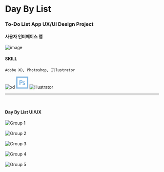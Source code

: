 Day By List
=============
### To-Do List App UX/UI Design Project

#### 사용자 인터페이스 맵
![image](https://user-images.githubusercontent.com/44343908/223713388-a4c3dd0a-7164-45af-9d77-2b26979e4ce0.png)


#### SKILL
` Adobe XD, Photoshop, Illustrator `

<p align="left">
<img src="https://cdn.worldvectorlogo.com/logos/adobe-xd.svg" alt="xd" width="40" height="40"/>
<img src="https://raw.githubusercontent.com/devicons/devicon/master/icons/photoshop/photoshop-line.svg" alt="photoshop" width="40" height="40"/>
<img src="https://www.vectorlogo.zone/logos/adobe_illustrator/adobe_illustrator-icon.svg" alt="illustrator" width="40" height="40"/>
</p>


-------------

<br />

#### Day By List UI/UX

![Group 1](https://user-images.githubusercontent.com/44343908/223723080-c33d77bf-9a0a-407b-aa24-298d8ca24ed5.png)   
<br />
![Group 2](https://user-images.githubusercontent.com/44343908/223723088-4c15cfd2-6449-4727-bcb6-87adaf281904.png)   
<br />
![Group 3](https://user-images.githubusercontent.com/44343908/223723092-1531af16-9aca-4a92-983e-dc73759b6652.png)   
<br />
![Group 4](https://user-images.githubusercontent.com/44343908/223723095-e353e720-b05b-4961-98e9-fa6c307ab0bb.png)   
<br />
![Group 5](https://user-images.githubusercontent.com/44343908/223723098-4f72db63-5c4f-4c09-809f-a812f83f815d.png)   
 